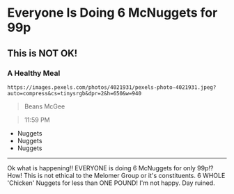 # Everyone Is Doing 6 McNuggets for 99p

## This is NOT OK!

### A Healthy Meal

`https://images.pexels.com/photos/4021931/pexels-photo-4021931.jpeg?auto=compress&cs=tinysrgb&dpr=2&h=650&w=940`

> Beans McGee

> 11:59 PM

- Nuggets
- Nuggets
- Nuggets

---

Ok what is happening!! EVERYONE is doing 6 McNuggets for only 99p!? How! This is not ethical to the Melomer Group or it's constituents. 6 WHOLE 'Chicken' Nuggets for less than ONE POUND! I'm not happy. Day ruined.
